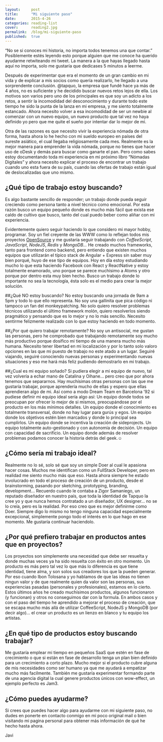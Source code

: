 ```yaml
---
layout:     post
title:      "Mi siguiente paso"
date:       2015-4-26
categories: reading-list
cover:      reading2.jpg
permalink:  /blog/mi-siguiente-paso
published:  true
---
```


“No se si conoces mi historia, no importa todos tenemos una que contar.”
Posiblemente estés leyendo esto porque alguien que me conoce ha querido ayudarme retwiteando mi tweet. La manera a la que hayas llegado hasta aquí no importa, solo me gustaría que dedicases 5 minutos a leerme.

Después de experimentar que era el momento de un gran cambio en mi vida y de explicar a mis socios como quería realizarlo, he llegado a una sorprendente conclusión. @tapquo, la empresa que fundé hace ya más de 4 años, no es suficiente y he decidido buscar nuevos retos lejos de ella. Los motivos son varios pero uno de los principales es que soy un adicto a los retos, a sentir la incomodidad del desconocimiento y durante todo este tiempo he sido la punta de la lanza en mi empresa, y me siento totalmente estancado. Ahora necesito volver a esa incomodidad de ser un newbie al comenzar con un nuevo equipo, un nuevo producto que tal vez no haya definido yo pero que me quite el sueño por intentar dar lo mejor de mi.

Otra de las razones es que necesito vivir la experiencia nómada de otra forma, hasta ahora lo he hecho con mi sueldo europeo en países del sureste asiático, el cual llegaba religiosamente cada mes. Realmente es la mejor manera para emprender la vida nómada, porque no tienes que hacer uso de oDesk y demás para buscar como ganarte el pan. Pero como sabes estoy documentando toda mi experiencia en mi próximo libro “Nómadas Digitales” y ahora necesito explicar el proceso de encontrar un trabajo cuando uno esta fuera de su país, cuando las ofertas de trabajo están igual de deslocalizadas que uno mismo.

## ¿Qué tipo de trabajo estoy buscando?
Es algo bastante sencillo de responder; un trabajo donde pueda seguir creciendo como persona tanto a nivel técnico como emocional. Por esta razón busco un equipo pequeño donde es mucho más fácil que exista ese caldo de cultivo que busco, tanto del cual puedo beber como aliñar con mi experiencia.

Evidentemente quiero seguir haciendo lo que considero mi mayor hobby, programar. Soy un fiel creyente de las WWW como lo reflejan todos mis proyectos [OpenSource](https://github.com/soyjavi) y me gustaría seguir trabajando con *CoffeeScript*, *JavaScript*, *NodeJS*, *Redis* y *MongoDB…* He creado muchos frameworks, tanto para frontend como backend, pero entiendo que existen muchos equipos que utilizarán el típico stack de Angular + Express sin saber muy bien porqué, huyo de ese tipo de equipos. Hoy en día estoy estudiando mucho lo que esta haciendo Facebook con React y ReactNative y estoy totalmente enamorado, uno porque se parece muchísimo a Atoms y otro porque por dentro esta muy bien hecho.
Busco un trabajo donde lo importante no sea la tecnología, ésta solo es el medio para crear la mejor solución.

##¿Qué NO estoy buscando?
No estoy buscando una jornada de 9am a 5pm y todo lo que ello representa. No soy una gallinita que pica código ni tampoco un fan del monkeypatching. No solo quiero resolver problemas técnicos utilizando el último framework molón, quiero resolverlos siendo pragmático y pensando que es lo mejor y no lo más sencillo. Necesito sentirme felizmente realizado con lo que estoy haciendo en todo momento.

##¿Por qué quiero trabajar remotamente?
No soy un antisocial, me gustan las personas, pero he comprobado que trabajando remotamente soy mucho más productivo porque dosifico mi tiempo de una manera mucho más humana. Necesito tener libertad en mi localización y por lo tanto solo valoro opciones en las que mi puesto de trabajo no este atado a un lugar. Seguiré viajando, seguiré conociendo nuevas personas y experimentando nuevas situaciones y eso me hará más feliz pudiendo demostrarlo en mi trabajo.

##¿Cual es mi equipo soñado?
Si pudiera elegir a mi equipo de nuevo, tal vez volvería a echar mano de Catalina y Oihane… pero creo que por ahora tenemos que separarnos. Hay muchísimas otras personas con las que me gustaría trabajar, porque aprendería mucho de ellas y espero que ellas aprendieran algo de mi. Así como a modo Dream Team en Barcelona ’92 si pudiese definir mi equipo ideal sería algo así:
Un equipo donde todos se preocupan por ofrecer lo mejor de si mismos, preocupándose por el producto en los más mínimos detalles.
Un equipo donde el conocimiento es totalmente transversal, donde no hay lugar para gurús y egos.
Un equipo donde los objetivos estén bien marcados y donde lo principal sea cumplirlos.
Un equipo donde se incentiva la creación de sideprojects.
Un equipo totalmente auto-gestionado y con autonomía de decisión.
Un equipo con capacidad de sacrificio.
Un equipo donde además de resolver problemas podamos conocer la historia detrás del geek.☺

## ¿Cómo sería mi trabajo ideal?
Realmente no lo sé, solo sé que soy un simple Doer al cual le apasiona hacer cosas. Muchos me identifican como un FullStack Developer, pero en realidad me siento mucho más que eso. Hasta ahora siempre he estado involucrado en todo el proceso de creación de un producto, desde el brainstorming, pasando por sketching, prototyping, branding, development... Recuerdo cuando le contaba a Zigor Samaniego, un reputado diseñador en nuestro país, que toda la identidad de Tapquo la cree yo y que nunca hemos contratado a un diseñador, UX designer… no se lo creía, pero es la realidad. Por eso creo que es mejor definirme como Doer.
Siempre digo lo mismo no tengo ninguna capacidad especialmente excepcional, simplemente pongo todo el interés en lo que hago en ese momento. Me gustaría continuar haciendolo.

## ¿Por qué prefiero trabajar en productos antes que en proyectos?
Los proyectos son simplemente una necesidad que debe ser resuelta y donde muchas veces ya ha sido resuelta con éxito en otro momento. Un producto es más pero tal vez lo que más lo diferencia es que tiene identidad, tiene alma, y son solos sus creadores los que la pueden generar. Por eso cuando Ibon Tolosana y yo hablamos de que las ideas no tienen ningun valor y de que realmente quien da valor son las personas, sus experiencias pasadas (personales y profesionales), estamos en lo cierto.
Estos últimos años he creado muchísimos productos, algunos funcionaron (y funcionan) y otros no conseguimos dar con la formula. En ambos casos y con el paso del tiempo he aprendido a mejorar el proceso de creación, que se escapa mucho más allá de utilizar CoffeeScript, NodeJS y MongoDB (por decir algo)… el crear un producto es un lienzo en blanco y tu equipo los artistas.


## ¿En qué tipo de productos estoy buscando trabajar?
Me gustaría emplear mi tiempo en pequeños SaaS que estén en fase de crecimiento o que si están en fase de desarrollo tenga un plan bien definido para un crecimiento a corto plazo. Mucho mejor si el producto cubre alguna de mis necesidades como ser humano ya que me ayudará a empatizar mucho más facilmente. También me gustaría experimentar formando parte de una agencia digital la cual genere productos únicos con wow-effect, un ejemplo perfecto es Jam3.

## ¿Cómo puedes ayudarme?
Si crees que puedes hacer algo para ayudarme con mi siguiente paso, no dudes en ponerte en contacto conmigo en mi poco original mail o bien visitando mi pagina personal para obtener más información de qué he hecho hasta ahora.

Javi
